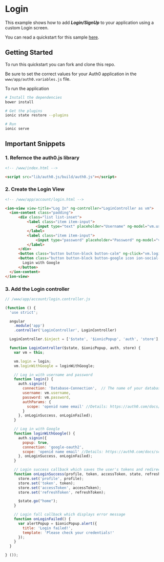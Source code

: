 # Login

This example shows how to add ***Login/SignUp*** to your application using a custom Login screen.

You can read a quickstart for this sample [here](https://auth0.com/docs/quickstart/native/ionic/02-custom-login). 

## Getting Started

To run this quickstart you can fork and clone this repo.

Be sure to set the correct values for your Auth0 application in the `www/app/auth0.variables.js` file.

To run the application

```bash
# Install the dependencies
bower install

# Get the plugins
ionic state restore --plugins

# Run
ionic serve
```

## Important Snippets

### 1. Refernce the auth0.js library

```html
<!-- /www/index.html -->

<script src="lib/auth0.js/build/auth0.js"></script>
```

### 2. Create the Login View

```html
<!-- /www/app/account/login.html -->

<ion-view view-title="Log In" ng-controller="LoginController as vm">
  <ion-content class="padding">
      <div class="list list-inset">
          <label class="item item-input">
              <input type="text" placeholder="Username" ng-model="vm.username">
          </label>
          <label class="item item-input">
              <input type="password" placeholder="Password" ng-model="vm.password">
          </label>
      </div>
      <button class="button button-block button-calm" ng-click="vm.login()">Login</button>
      <button class="button button-block button-google icon ion-social-googleplus-outline" ng-click="vm.loginWithGoogle()">
        Login with Google
      </button>
  </ion-content>
</ion-view>
```

### 3. Add the Login controller

```js
// /www/app/account/login.controller.js

(function () {
  'use strict';

  angular
    .module('app')
    .controller('LoginController', LoginController)

  LoginController.$inject = ['$state', '$ionicPopup', 'auth', 'store'];

  function LoginController($state, $ionicPopup, auth, store) {
    var vm = this;

    vm.login = login;
    vm.loginWithGoogle = loginWithGoogle;

    // Log in with username and password
    function login() {
      auth.signin({
        connection: 'Database-Connection',  // The name of your database connection
        username: vm.username,
        password: vm.password,
        authParams: {
          scope: 'openid name email' //Details: https://auth0.com/docs/scopes
        }
      }, onLoginSuccess, onLoginFailed);
    }

    // Log in with Google
    function loginWithGoogle() {
      auth.signin({
        popup: true,
        connection: 'google-oauth2',
        scope: 'openid name email' //Details: https://auth0.com/docs/scopes
      }, onLoginSuccess, onLoginFailed);
    }

    // Login success callback which saves the user's tokens and redirects back to home 
    function onLoginSuccess(profile, token, accessToken, state, refreshToken) {
      store.set('profile', profile);
      store.set('token', token);
      store.set('accessToken', accessToken);
      store.set('refreshToken', refreshToken);

      $state.go("home");
    }

    // Login fall callback which displays error message
    function onLoginFailed() {
      var alertPopup = $ionicPopup.alert({
        title: 'Login failed!',
        template: 'Please check your credentials!'
      });
    }
  }

} ());
```
